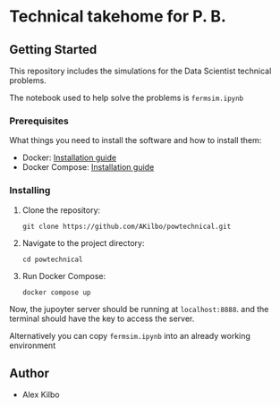 # Technical takehome for P. B.

## Getting Started

This repository includes the simulations for the Data Scientist technical problems.

The notebook used to help solve the problems is `fermsim.ipynb` 

### Prerequisites

What things you need to install the software and how to install them:

- Docker: [Installation guide](https://docs.docker.com/get-docker/)
- Docker Compose: [Installation guide](https://docs.docker.com/compose/install/)

### Installing

1. Clone the repository:
    ```
    git clone https://github.com/AKilbo/powtechnical.git
    ```

2. Navigate to the project directory:
    ```
    cd powtechnical
    ```

3. Run Docker Compose:
    ```
    docker compose up
    ```

Now, the jupoyter server should be running at `localhost:8888`. and the terminal should have the key to access the server.

Alternatively you can copy `fermsim.ipynb` into an already working environment

## Author

- Alex Kilbo

